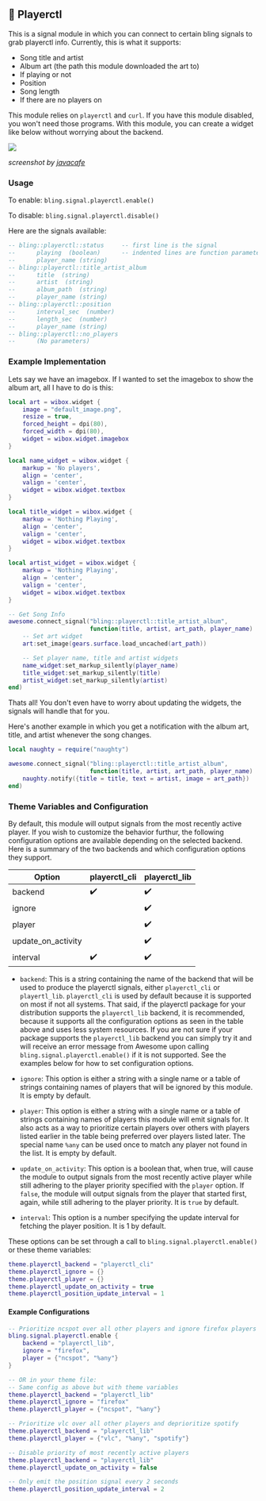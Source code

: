 ## 🎵 Playerctl <!-- {docsify-ignore} -->

This is a signal module in which you can connect to certain bling signals to grab playerctl info. Currently, this is what it supports:

- Song title and artist
- Album art (the path this module downloaded the art to)
- If playing or not
- Position
- Song length
- If there are no players on

This module relies on `playerctl` and `curl`. If you have this module disabled, you won't need those programs. With this module, you can create a widget like below without worrying about the backend.

![](https://user-images.githubusercontent.com/33443763/107377569-fa807900-6a9f-11eb-93c1-174c58eb7bf1.png)

*screenshot by [javacafe](https://github.com/JavaCafe01)*

### Usage

To enable: `bling.signal.playerctl.enable()`

To disable: `bling.signal.playerctl.disable()`

Here are the signals available:

```lua
-- bling::playerctl::status     -- first line is the signal
--      playing  (boolean)      -- indented lines are function parameters
--      player_name (string)
-- bling::playerctl::title_artist_album
--      title  (string)
--      artist  (string)
--      album_path  (string)
--      player_name (string)
-- bling::playerctl::position
--      interval_sec  (number)
--      length_sec  (number)
--      player_name (string)
-- bling::playerctl::no_players
--      (No parameters)
```

### Example Implementation

Lets say we have an imagebox. If I wanted to set the imagebox to show the album art, all I have to do is this:

```lua
local art = wibox.widget {
    image = "default_image.png",
    resize = true,
    forced_height = dpi(80),
    forced_width = dpi(80),
    widget = wibox.widget.imagebox
}

local name_widget = wibox.widget {
    markup = 'No players',
    align = 'center',
    valign = 'center',
    widget = wibox.widget.textbox
}

local title_widget = wibox.widget {
    markup = 'Nothing Playing',
    align = 'center',
    valign = 'center',
    widget = wibox.widget.textbox
}

local artist_widget = wibox.widget {
    markup = 'Nothing Playing',
    align = 'center',
    valign = 'center',
    widget = wibox.widget.textbox
}

-- Get Song Info
awesome.connect_signal("bling::playerctl::title_artist_album",
                       function(title, artist, art_path, player_name)
    -- Set art widget
    art:set_image(gears.surface.load_uncached(art_path))

    -- Set player name, title and artist widgets
    name_widget:set_markup_silently(player_name)
    title_widget:set_markup_silently(title)
    artist_widget:set_markup_silently(artist)
end)
```

Thats all! You don't even have to worry about updating the widgets, the signals will handle that for you.

Here's another example in which you get a notification with the album art, title, and artist whenever the song changes.

```lua
local naughty = require("naughty")

awesome.connect_signal("bling::playerctl::title_artist_album",
                       function(title, artist, art_path, player_name)
    naughty.notify({title = title, text = artist, image = art_path})
end)
```

### Theme Variables and Configuration

By default, this module will output signals from the most recently active player. If you wish to customize the behavior furthur, the following configuration options are available depending on the selected backend. Here is a summary of the two backends and which configuration options they support.

| Option              | playerctl_cli      | playerctl_lib      |
| ------------------- | ------------------ | ------------------ |
| backend             | :heavy_check_mark: | :heavy_check_mark: |
| ignore              |                    | :heavy_check_mark: |
| player              |                    | :heavy_check_mark: |
| update_on_activity  |                    | :heavy_check_mark: |
| interval            | :heavy_check_mark: | :heavy_check_mark: |

- `backend`: This is a string containing the name of the backend that will be used to produce the playerctl signals, either `playerctl_cli` or `playertl_lib`. `playerctl_cli` is used by default because it is supported on most if not all systems. That said, if the playerctl package for your distribution supports the `playerctl_lib` backend, it is recommended, because it supports all the configuration options as seen in the table above and uses less system resources. If you are not sure if your package supports the `playerctl_lib` backend you can simply try it and will receive an error message from Awesome upon calling `bling.signal.playerctl.enable()` if it is not supported. See the examples below for how to set configuration options.

- `ignore`: This option is either a string with a single name or a table of strings containing names of players that will be ignored by this module. It is empty by default.

- `player`: This option is either a string with a single name or a table of strings containing names of players this module will emit signals for. It also acts as a way to prioritize certain players over others with players listed earlier in the table being preferred over players listed later. The special name `%any` can be used once to match any player not found in the list. It is empty by default.

- `update_on_activity`: This option is a boolean that, when true, will cause the module to output signals from the most recently active player while still adhering to the player priority specified with the `player` option. If `false`, the module will output signals from the player that started first, again, while still adhering to the player priority. It is `true` by default.

- `interval`: This option is a number specifying the update interval for fetching the player position. It is 1 by default.

These options can be set through a call to `bling.signal.playerctl.enable()` or these theme variables:

```lua
theme.playerctl_backend = "playerctl_cli"
theme.playerctl_ignore = {}
theme.playerctl_player = {}
theme.playerctl_update_on_activity = true
theme.playerctl_position_update_interval = 1
```

#### Example Configurations

```lua
-- Prioritize ncspot over all other players and ignore firefox players (e.g. YouTube and Twitch tabs) completely
bling.signal.playerctl.enable {
    backend = "playerctl_lib",
    ignore = "firefox",
    player = {"ncspot", "%any"}
}

-- OR in your theme file:
-- Same config as above but with theme variables
theme.playerctl_backend = "playerctl_lib"
theme.playerctl_ignore = "firefox"
theme.playerctl_player = {"ncspot", "%any"}

-- Prioritize vlc over all other players and deprioritize spotify
theme.playerctl_backend = "playerctl_lib"
theme.playerctl_player = {"vlc", "%any", "spotify"}

-- Disable priority of most recently active players
theme.playerctl_backend = "playerctl_lib"
theme.playerctl_update_on_activity = false

-- Only emit the position signal every 2 seconds
theme.playerctl_position_update_interval = 2
```
